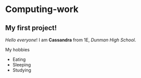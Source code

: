 # Computing-work
## My first project!

_Hello everyone_! I am **Cassandra** from 1E, _Dunman High School_.

My hobbies
* Eating
* Sleeping 
* Studying 
